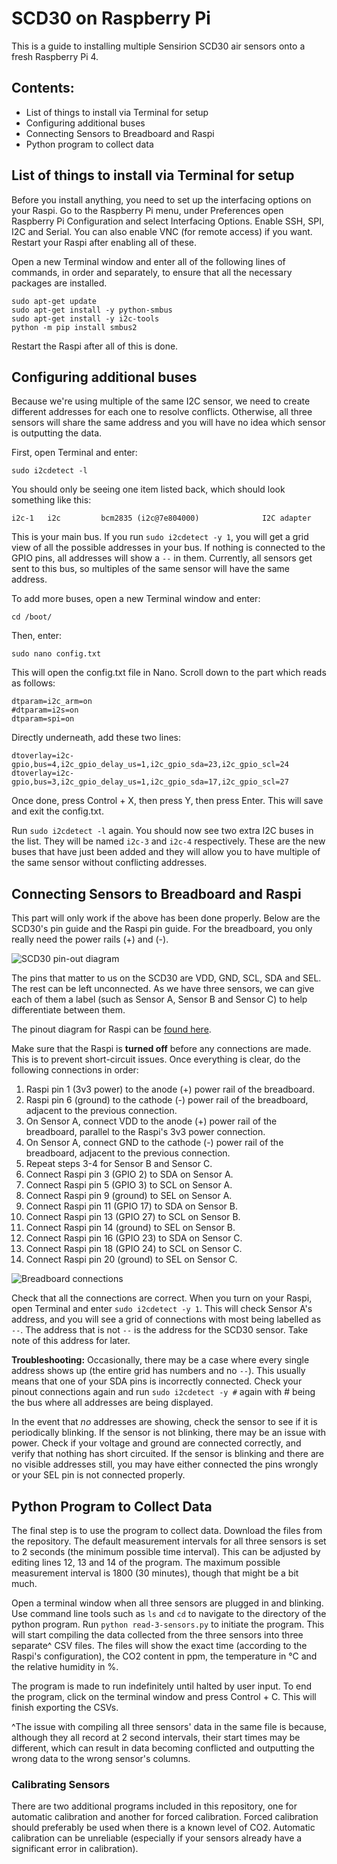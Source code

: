 # SCD30 on Raspberry Pi
This is a guide to installing multiple Sensirion SCD30 air sensors onto a fresh Raspberry Pi 4.


## Contents:
* List of things to install via Terminal for setup
* Configuring additional buses
* Connecting Sensors to Breadboard and Raspi
* Python program to collect data


## List of things to install via Terminal for setup
Before you install anything, you need to set up the interfacing options on your Raspi. Go to the Raspberry Pi menu, under Preferences open Raspberry Pi Configuration and select Interfacing Options. Enable SSH, SPI, I2C and Serial. You can also enable VNC (for remote access) if you want. Restart your Raspi after enabling all of these.

Open a new Terminal window and enter all of the following lines of commands, in order and separately, to ensure that all the necessary packages are installed.

```
sudo apt-get update
sudo apt-get install -y python-smbus
sudo apt-get install -y i2c-tools
python -m pip install smbus2
```
Restart the Raspi after all of this is done.

## Configuring additional buses
Because we're using multiple of the same I2C sensor, we need to create different addresses for each one to resolve conflicts. Otherwise, all three sensors will share the same address and you will have no idea which sensor is outputting the data.

First, open Terminal and enter:
```
sudo i2cdetect -l
```

You should only be seeing one item listed back, which should look something like this:
```
i2c-1	i2c       	bcm2835 (i2c@7e804000)          	I2C adapter
```

This is your main bus. If you run `sudo i2cdetect -y 1`, you will get a grid view of all the possible addresses in your bus. If nothing is connected to the GPIO pins, all addresses will show a `--` in them. Currently, all sensors get sent to this bus, so multiples of the same sensor will have the same address.

To add more buses, open a new Terminal window and enter:
```
cd /boot/
```
Then, enter:
```
sudo nano config.txt
```
This will open the config.txt file in Nano. Scroll down to the part which reads as follows:
```
dtparam=i2c_arm=on
#dtparam=i2s=on
dtparam=spi=on
```
Directly underneath, add these two lines:
```
dtoverlay=i2c-gpio,bus=4,i2c_gpio_delay_us=1,i2c_gpio_sda=23,i2c_gpio_scl=24
dtoverlay=i2c-gpio,bus=3,i2c_gpio_delay_us=1,i2c_gpio_sda=17,i2c_gpio_scl=27
```
Once done, press Control + X, then press Y, then press Enter. This will save and exit the config.txt.

Run `sudo i2cdetect -l` again. You should now see two extra I2C buses in the list. They will be named `i2c-3` and `i2c-4` respectively. These are the new buses that have just been added and they will allow you to have multiple of the same sensor without conflicting addresses.

## Connecting Sensors to Breadboard and Raspi
This part will only work if the above has been done properly. Below are the SCD30's pin guide and the Raspi pin guide. For the breadboard, you only really need the power rails (+) and (-). 

![SCD30 pin-out diagram](https://github.com/After232/co2-sensors-setup/blob/6d38d68f50b40f1db14479c7cd1ad5902f2c5f42/Images/SCD30-pinout-diagram.png)

The pins that matter to us on the SCD30 are VDD, GND, SCL, SDA and SEL. The rest can be left unconnected. As we have three sensors, we can give each of them a label (such as Sensor A, Sensor B and Sensor C) to help differentiate between them.

The pinout diagram for Raspi can be [found here](https://pinout.xyz/#).

Make sure that the Raspi is **turned off** before any connections are made. This is to prevent short-circuit issues. Once everything is clear, do the following connections in order:
1. Raspi pin 1 (3v3 power) to the anode (+) power rail of the breadboard.
2. Raspi pin 6 (ground) to the cathode (-) power rail of the breadboard, adjacent to the previous connection.
3. On Sensor A, connect VDD to the anode (+) power rail of the breadboard, parallel to the Raspi's 3v3 power connection.
4. On Sensor A, connect GND to the cathode (-) power rail of the breadboard, adjacent to the previous connection.
5. Repeat steps 3-4 for Sensor B and Sensor C.
6. Connect Raspi pin 3 (GPIO 2) to SDA on Sensor A.
7. Connect Raspi pin 5 (GPIO 3) to SCL on Sensor A.
8. Connect Raspi pin 9 (ground) to SEL on Sensor A.
6. Connect Raspi pin 11 (GPIO 17) to SDA on Sensor B.
7. Connect Raspi pin 13 (GPIO 27) to SCL on Sensor B.
8. Connect Raspi pin 14 (ground) to SEL on Sensor B.
6. Connect Raspi pin 16 (GPIO 23) to SDA on Sensor C.
7. Connect Raspi pin 18 (GPIO 24) to SCL on Sensor C.
8. Connect Raspi pin 20 (ground) to SEL on Sensor C.

![Breadboard connections](https://github.com/After232/co2-sensors-setup/blob/main/Images/Breadboard%20Connections.jpg)

Check that all the connections are correct. When you turn on your Raspi, open Terminal and enter `sudo i2cdetect -y 1`. This will check Sensor A's address, and you will see a grid of connections with most being labelled as `--`. The address that is not `--` is the address for the SCD30 sensor. Take note of this address for later.

**Troubleshooting:** Occasionally, there may be a case where every single address shows up (the entire grid has numbers and no `--`). This usually means that one of your SDA pins is incorrectly connected. Check your pinout connections again and run `sudo i2cdetect -y #` again with # being the bus where all addresses are being displayed.

In the event that *no* addresses are showing, check the sensor to see if it is periodically blinking. If the sensor is not blinking, there may be an issue with power. Check if your voltage and ground are connected correctly, and verify that nothing has short circuited. If the sensor is blinking and there are no visible addresses still, you may have either connected the pins wrongly or your SEL pin is not connected properly.

## Python Program to Collect Data
The final step is to use the program to collect data. Download the files from the repository. The default measurement intervals for all three sensors is set to 2 seconds (the minimum possible time interval). This can be adjusted by editing lines 12, 13 and 14 of the program. The maximum possible measurement interval is 1800 (30 minutes), though that might be a bit much.

Open a terminal window when all three sensors are plugged in and blinking. Use command line tools such as `ls` and `cd` to navigate to the directory of the python program. Run `python read-3-sensors.py` to initiate the program. This will start compiling the data collected from the three sensors into three separate^ CSV files. The files will show the exact time (according to the Raspi's configuration), the CO2 content in ppm, the temperature in °C and the relative humidity in %.

The program is made to run indefinitely until halted by user input. To end the program, click on the terminal window and press Control + C. This will finish exporting the CSVs. 

^The issue with compiling all three sensors' data in the same file is because, although they all record at 2 second intervals, their start times may be different, which can result in data becoming conflicted and outputting the wrong data to the wrong sensor's columns.

### Calibrating Sensors
There are two additional programs included in this repository, one for automatic calibration and another for forced calibration. Forced calibration should preferably be used when there is a known level of CO2. Automatic calibration can be unreliable (especially if your sensors already have a significant error in calibration).
